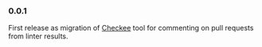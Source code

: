 ### 0.0.1

First release as migration of [Checkee](https://github.com/kurtwagner/checkee)
tool for commenting on pull requests from linter results.